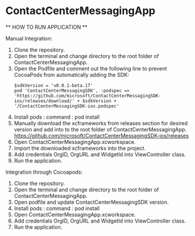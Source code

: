 # ContactCenterMessagingApp

** HOW TO RUN APPLICATION **

Manual Integration:
1. Clone the repository.
2. Open the terminal and change directory to the root folder of ContactCenterMessagingApp.
3. Open the Podfile and comment out the following line to prevent CocoaPods from automatically adding the SDK: 
    ```
    $sdkVersion = 'v0.0.1-beta.17' 
    pod 'ContactCenterMessagingSDK', :podspec => 'https://github.com/microsoft/ContactCenterMessagingSDK-ios/releases/download/' + $sdkVersion + '/ContactCenterMessagingSDK-ios.podspec'
    ```
4. Install pods : command : pod install 
5. Manually download the xcframeworks from releases section for desired version and add into to the root folder of ContactCenterMessagingApp. https://github.com/microsoft/ContactCenterMessagingSDK-ios/releases
6. Open ContactCenterMessagingApp.xcworkspace.
7. Import the downloaded xcframeworks into the project.
8. Add credentials OrgID, OrgURL and WidgetId into ViewController class.
9. Run the application.

Integration through Cocoapods:
1. Clone the repository.
2. Open the terminal and change directory to the root folder of ContactCenterMessagingApp.
3. Open podfile and update ContactCenterMessagingSDK version.
4. Install pods : command : pod install
5. Open ContactCenterMessagingApp.xcworkspace.
6. Add credentials OrgID, OrgURL and WidgetId into ViewController class.
7. Run the application.

